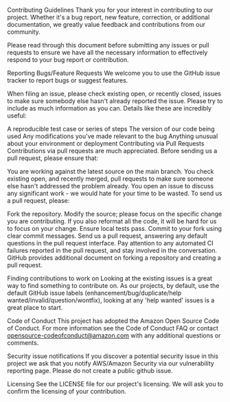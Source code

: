 Contributing Guidelines
Thank you for your interest in contributing to our project. Whether it's a bug report, new feature, correction, or additional documentation, we greatly value feedback and contributions from our community.

Please read through this document before submitting any issues or pull requests to ensure we have all the necessary information to effectively respond to your bug report or contribution.

Reporting Bugs/Feature Requests
We welcome you to use the GitHub issue tracker to report bugs or suggest features.

When filing an issue, please check existing open, or recently closed, issues to make sure somebody else hasn't already reported the issue. Please try to include as much information as you can. Details like these are incredibly useful:

A reproducible test case or series of steps
The version of our code being used
Any modifications you've made relevant to the bug
Anything unusual about your environment or deployment
Contributing via Pull Requests
Contributions via pull requests are much appreciated. Before sending us a pull request, please ensure that:

You are working against the latest source on the main branch.
You check existing open, and recently merged, pull requests to make sure someone else hasn't addressed the problem already.
You open an issue to discuss any significant work - we would hate for your time to be wasted.
To send us a pull request, please:

Fork the repository.
Modify the source; please focus on the specific change you are contributing. If you also reformat all the code, it will be hard for us to focus on your change.
Ensure local tests pass.
Commit to your fork using clear commit messages.
Send us a pull request, answering any default questions in the pull request interface.
Pay attention to any automated CI failures reported in the pull request, and stay involved in the conversation.
GitHub provides additional document on forking a repository and creating a pull request.

Finding contributions to work on
Looking at the existing issues is a great way to find something to contribute on. As our projects, by default, use the default GitHub issue labels (enhancement/bug/duplicate/help wanted/invalid/question/wontfix), looking at any 'help wanted' issues is a great place to start.

Code of Conduct
This project has adopted the Amazon Open Source Code of Conduct. For more information see the Code of Conduct FAQ or contact opensource-codeofconduct@amazon.com with any additional questions or comments.

Security issue notifications
If you discover a potential security issue in this project we ask that you notify AWS/Amazon Security via our vulnerability reporting page. Please do not create a public github issue.

Licensing
See the LICENSE file for our project's licensing. We will ask you to confirm the licensing of your contribution.

